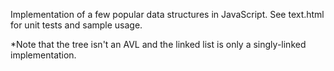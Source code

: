 Implementation of a few popular data structures in JavaScript. See text.html for unit tests and sample usage.

*Note that the tree isn't an AVL and the linked list is only a singly-linked implementation.
